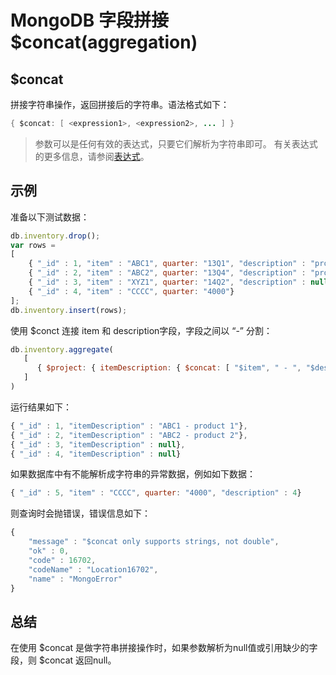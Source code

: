 # MongoDB 字段拼接 $concat(aggregation)

## $concat

拼接字符串操作，返回拼接后的字符串。语法格式如下：

```java
{ $concat: [ <expression1>, <expression2>, ... ] }
```

> 参数可以是任何有效的表达式，只要它们解析为字符串即可。 有关表达式的更多信息，请参阅[表达式](https://docs.mongodb.com/manual/meta/aggregation-quick-reference/#string-expression-operators)。





## 示例

准备以下测试数据：

```javascript
db.inventory.drop();
var rows = 
[
	{ "_id" : 1, "item" : "ABC1", quarter: "13Q1", "description" : "product 1" },
	{ "_id" : 2, "item" : "ABC2", quarter: "13Q4", "description" : "product 2" },
	{ "_id" : 3, "item" : "XYZ1", quarter: "14Q2", "description" : null },
	{ "_id" : 4, "item" : "CCCC", quarter: "4000"}
];
db.inventory.insert(rows);
```

使用 $conct 连接 item 和 description字段，字段之间以 “-” 分割：

```javascript
db.inventory.aggregate(
   [
      { $project: { itemDescription: { $concat: [ "$item", " - ", "$description" ] } } }
   ]
)
```

运行结果如下：

```javascript
{ "_id" : 1, "itemDescription" : "ABC1 - product 1"},
{ "_id" : 2, "itemDescription" : "ABC2 - product 2"},
{ "_id" : 3, "itemDescription" : null},
{ "_id" : 4, "itemDescription" : null}
```

如果数据库中有不能解析成字符串的异常数据，例如如下数据：

```javascript
{ "_id" : 5, "item" : "CCCC", quarter: "4000", "description" : 4}
```

则查询时会抛错误，错误信息如下：

```javascript
{
	"message" : "$concat only supports strings, not double",
	"ok" : 0,
	"code" : 16702,
	"codeName" : "Location16702",
	"name" : "MongoError"
}
```



## 总结

在使用 $concat  是做字符串拼接操作时，如果参数解析为null值或引用缺少的字段，则 $concat 返回null。



